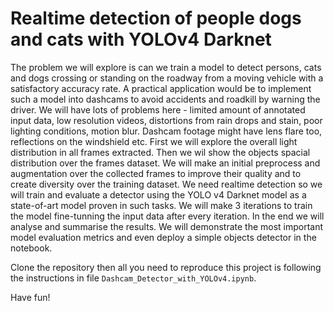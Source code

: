 # Realtime detection of people dogs and cats with YOLOv4 Darknet
The problem we will explore is can we train a model to detect persons, cats and dogs crossing or standing on the roadway from a moving vehicle with a satisfactory accuracy rate. A practical application would be to implement such a model into dashcams to avoid accidents and roadkill by warning the driver. We will have lots of problems here - limited amount of annotated input data, low resolution videos, distortions from rain drops and stain, poor lighting conditions, motion blur. Dashcam footage might have lens flare too, reflections on the windshield etc. First we will explore the overall light distribution in all frames extracted. Then we wil show the objects spacial distribution over the frames dataset. We will make an initial preprocess and augmentation over the collected frames to improve their quality and to create diversity over the training dataset. We need realtime detection so we will train and evaluate a detector using the YOLO v4 Darknet model as a state-of-art model proven in such tasks. We will make 3 iterations to train the model fine-tunning the input data after every iteration. In the end we will analyse and summarise the results. We will demonstrate the most important model evaluation metrics and even deploy a simple objects detector in the notebook.

Clone the repository then all you need to reproduce this project is following the instructions in file `Dashcam_Detector_with_YOLOv4.ipynb`.

Have fun!
